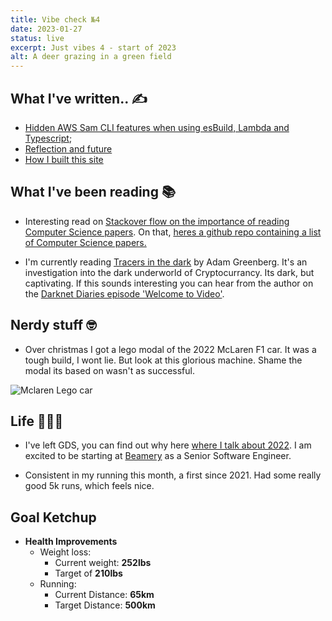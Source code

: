 ```yaml
---
title: Vibe check №4
date: 2023-01-27
status: live
excerpt: Just vibes 4 - start of 2023
alt: A deer grazing in a green field
---
```


## What I've written.. ✍️

- [Hidden AWS Sam CLI features when using esBuild, Lambda and Typescript](https://matty.dev/blog/2023-01-26-hidden-sam-cli-features);
- [Reflection and future](https://matty.dev/blog/2023-01-03-reflection-and-future)
- [How I built this site](https://matty.dev/blog/2023-01-02-how-i-built-this-site)

## What I've been reading 📚

- Interesting read on [Stackover flow on the importance of reading Computer Science papers](https://stackoverflow.blog/2022/12/30/you-should-be-reading-academic-computer-science-papers/). On that, [heres a github repo containing a list of Computer Science papers.](https://github.com/papers-we-love/papers-we-love/tree/f28b9c9f6c52a81aa9e60521c794f1c3aeafa9a7)

- I'm currently reading [Tracers in the dark](https://www.penguinrandomhouse.com/books/690603/tracers-in-the-dark-by-andy-greenberg/) by Adam Greenberg. It's an investigation into the dark underworld of Cryptocurrancy. Its dark, but captivating. If this sounds interesting you can hear from the author on the [Darknet Diaries episode 'Welcome to Video'](https://darknetdiaries.com/episode/131/).

## Nerdy stuff 🤓

- Over christmas I got a lego modal of the 2022 McLaren F1 car. It was a tough build, I wont lie. But look at this glorious machine. Shame the modal its based on wasn't as successful.

![Mclaren Lego car](../../assets/images/2023-01-27-just-vibes-4/mclaren-lego-car.webp)


## Life 👨🏻‍🦰

- I've left GDS, you can find out why here [where I talk about 2022](https://matty.dev/blog/2023-01-03-reflection-and-future). I am excited to be starting at [Beamery](https://beamery.com/) as a Senior Software Engineer.

- Consistent in my running this month, a first since 2021. Had some really good 5k runs, which feels nice.

## Goal Ketchup

- **Health Improvements**
  - Weight loss:
    - Current weight: **252lbs**
    - Target of **210lbs**
  - Running:
    - Current Distance: **65km**
    - Target Distance: **500km**
